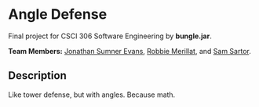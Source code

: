 # Angle Defense
Final project for CSCI 306 Software Engineering by **bungle.jar**.

**Team Members:** [Jonathan Sumner Evans](http://the-evans.family/sumner), [Robbie
Merillat](https://github.com/BloodRaine), and [Sam Sartor](http://drocclusion.net/).

## Description
Like tower defense, but with angles. Because math.
